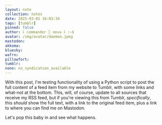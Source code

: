 ```yaml
---
layout: note
collection: notes
date: 2025-03-01 16:03:34
tags: [tumblr]
pinned: false
author: ⸸ commander ░ nova ⸸ :~$
avatar: /img/avatar/daemon.jpeg
mastodon: 
akkoma: 
bluesky: 
wafrn: 
pillowfort: 
tumblr: 
none: no_syndication_available 
---
```

With this post, I'm testing functionality of using a Python script to post the full content of a feed item from my website to Tumblr, with some links and what-not at the bottom. This, will, of course, update to all sources that receive my RSS feed, but if you're viewing this from Tumblr, *specifically*, this *should* show the full text, with a link to the original feed item, plus a link to where you can find me on Mastodon.

Let's pop this baby in and see what happens.

